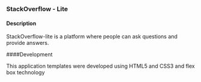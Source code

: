 ### StackOverflow - Lite

#### Description
StackOverflow-lite is a platform where people can ask questions and provide answers. 

####Development

This application templates were developed using HTML5 and CSS3 and flex box technology